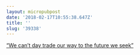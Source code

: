 ```yaml
---
layout: micropubpost
date: '2018-02-17T10:55:38.647Z'
title: ''
slug: '39338'
---
```

[“We can’t day trade our way to the future we seek”](http://sethgodin.typepad.com/seths_blog/2018/02/quick-or-smart.html)
